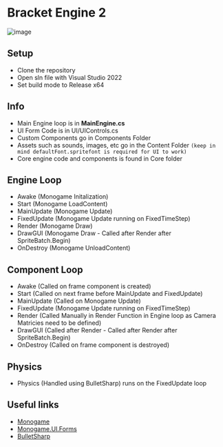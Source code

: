 # Bracket Engine 2

![image](https://github.com/user-attachments/assets/2ad16480-7c1f-4810-9086-ef0b40b6c4d4)


## Setup

- Clone the repository
- Open sln file with Visual Studio 2022
- Set build mode to Release x64

## Info
- Main Engine loop is in **MainEngine.cs**
- UI Form Code is in UI/UIControls.cs
- Custom Components go in Components Folder
- Assets such as sounds, images, etc go in the Content Folder `(keep in mind defaultFont.spritefont is required for UI to work)`
- Core engine code and components is found in Core folder

## Engine Loop
- Awake (Monogame Initalization)
- Start (Monogame LoadContent)
- MainUpdate (Monogame Update)
- FixedUpdate (Monogame Update running on FixedTimeStep)
- Render (Monogame Draw)
- DrawGUI (Monogame Draw - Called after Render after SpriteBatch.Begin)
- OnDestroy (Monogame UnloadContent)

## Component Loop
- Awake (Called on frame component is created)
- Start (Called on next frame before MainUpdate and FixedUpdate)
- MainUpdate (Called on Monogame Update)
- FixedUpdate (Monogame Update running on FixedTimeStep)
- Render (Called Manually in Render Function in Engine loop as Camera Matricies need to be defined)
- DrawGUI (Called after Render - Called after Render after SpriteBatch.Begin)
- OnDestroy (Called on frame component is destroyed)

## Physics
- Physics (Handled using BulletSharp) runs on the FixedUpdate loop

## Useful links
- [Monogame](https://docs.monogame.net/)
- [Monogame.UI.Forms](https://github.com/csharpskolan/MonoGame.UI.Forms)
- [BulletSharp](https://andrestraks.github.io/BulletSharp/)

